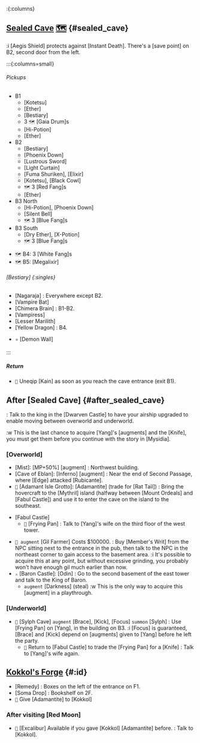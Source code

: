 :{:columns}

## [Sealed Cave](@) [🗺️](https://steamcommunity.com/sharedfiles/filedetails/?id=317566256#407203) {#sealed_cave}

:i [Aegis Shield] protects against [Instant Death]. There's a [save point] on B2, second door from the left.

:::{:columns=small}

###### Pickups
* B1
  + [Kotetsu]
  + [Ether]
  + [Bestiary]
  + 3 `🗺️` [Gaia Drum]s
  + [Hi-Potion]
  + [Ether]
* B2
  + [Bestiary]
  + [Phoenix Down]
  + [Lustrous Sword]
  + [Light Curtain]
  + [Fuma Shuriken], [Elixir]
  + [Kotetsu], [Black Cowl]
  + `🗺️` 3 [Red Fang]s
  + [Ether]
* B3 North
  + [Hi-Potion], [Phoenix Down]
  + [Silent Bell]
  + `🗺️` 3 [Blue Fang]s
* B3 South
  + [Dry Ether], [X-Potion]
  + `🗺️` 3 [Blue Fang]s
+ `🗺️` B4: 3 [White Fang]s
+ `🗺️` B5: [Megalixir]
###### [Bestiary] {:singles}
+ [Nagaraja]
  : Everywhere except B2.
+ [Vampire Bat]
+ [Chimera Brain]
  : B1-B2.
+ [Vampiress]
+ [Lesser Marilith]
+ [Yellow Dragon]
  : B4.
* `⭐` [Demon Wall]

:::

##### Return
+ `🧳` Uneqip [Kain] as soon as you reach the cave entrance (exit B1).


## After [Sealed Cave] {#after_sealed_cave}
: Talk to the king in the [Dwarven Castle] to have your airship upgraded to enable moving between overworld and underworld.

:w This is the last chance to acquire [Yang]'s [augments] and the [Knife], you must get them before you continue with the story in [Mysidia].

### [Overworld]

+ [Mist]\: [MP+50%] [augment]
  : Northwest building.
+ [Cave of Eblan]\: [Inferno] [augment]
  : Near the end of Second Passage, where [Edge] attacked [Rubicante].
+ `💬` [Adamant Isle Grotto]\: [Adamantite] (trade for [Rat Tail])
  : Bring the hovercraft to the [Mythril] island (halfway between [Mount Ordeals] and [Fabul Castle]) and use it to enter the cave on the island to the southeast.
* [Fabul Castle]
  + `💬` [Frying Pan]
    : Talk to [Yang]'s wife on the third floor of the west tower.  
+ `💬 augment` [Gil Farmer]
  Costs $100000.
  : Buy [Member's Writ] from the NPC sitting next to the entrance in the pub, then talk to the NPC in the northeast corner to gain access to the basement area.
  :i It's possible to acquire this at any point, but without excessive grinding, you probably won't have enough gil much earlier than now.
+ `⚔️` [Baron Castle]\: [Odin]
  : Go to the second basement of the east tower and talk to the King of Baron.
  + `augment` [Darkness] (steal)
    :w This is the only way to acquire this [augment] in a playthrough.
    
### [Underworld]
+ `💬` [Sylph Cave]
  `augment` [Brace], [Kick], [Focus]
  `summon` [Sylph]
  : Use [Frying Pan] on [Yang], in the building on B3.
  :i [Focus] is guaranteed, [Brace] and [Kick] depend on [augments] given to [Yang] before he left the party.
  + `💬` Return to [Fabul Castle] to trade the [Frying Pan] for a [Knife]
    : Talk to [Yang]'s wife again.
  
  
## [Kokkol's Forge](@) {#:id}
+ [Remedy]
  : Boxes on the left of the entrance on F1.
+ [Soma Drop]
  : Bookshelf on 2F.
+ `💬` Give [Adamantite] to [Kokkol]

### After visiting [Red Moon]
+ `💬` [Excalibur]
  Available if you gave [Kokkol] [Adamantite] before.
  : Talk to [Kokkol].